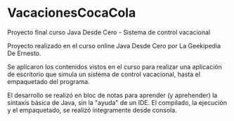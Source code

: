 # VacacionesCocaCola
Proyecto final curso Java Desde Cero - Sistema de control vacacional

Proyecto realizado en el curso online Java Desde Cero por La Geekipedia De Ernesto.

Se aplicaron los contenidos vistos en el curso para realizar una aplicación de escritorio que simula un sistema de control vacacional, hasta el empaquetado del programa.

El desarrollo se realizó en bloc de notas para aprender (y aprehender) la sintaxis básica de Java, sin la "ayuda" de un IDE. El compilado, la ejecución y el empaquetado, se realizó íntegramente desde consola.
